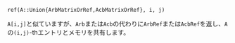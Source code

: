 ```
ref(A::Union{ArbMatrixOrRef,AcbMatrixOrRef}, i, j)
```

`A[i,j]`と似ていますが、`Arb`または`Acb`の代わりに`ArbRef`または`AcbRef`を返し、`A`の`(i,j)`-thエントリとメモリを共有します。

